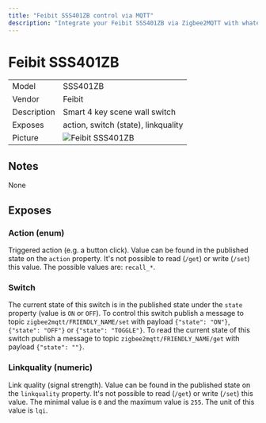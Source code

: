 ```yaml
---
title: "Feibit SSS401ZB control via MQTT"
description: "Integrate your Feibit SSS401ZB via Zigbee2MQTT with whatever smart home infrastructure you are using without the vendors bridge or gateway."
---
```


<!-- !!!! -->
<!-- ATTENTION: This file is auto-generated through docgen! -->
<!-- You can only edit the "## Notes"-Section. -->
<!-- !!!! -->

# Feibit SSS401ZB

|     |     |
|-----|-----|
| Model | SSS401ZB  |
| Vendor  | Feibit  |
| Description | Smart 4 key scene wall switch |
| Exposes | action, switch (state), linkquality |
| Picture | ![Feibit SSS401ZB](https://psi-4ward.github.io/zigbee2mqtt-docs/images/devices/SSS401ZB.jpg) |


## Notes

None



## Exposes

### Action (enum)
Triggered action (e.g. a button click).
Value can be found in the published state on the `action` property.
It's not possible to read (`/get`) or write (`/set`) this value.
The possible values are: `recall_*`.

### Switch 
The current state of this switch is in the published state under the `state` property (value is `ON` or `OFF`).
To control this switch publish a message to topic `zigbee2mqtt/FRIENDLY_NAME/set` with payload `{"state": "ON"}`, `{"state": "OFF"}` or `{"state": "TOGGLE"}`.
To read the current state of this switch publish a message to topic `zigbee2mqtt/FRIENDLY_NAME/get` with payload `{"state": ""}`.

### Linkquality (numeric)
Link quality (signal strength).
Value can be found in the published state on the `linkquality` property.
It's not possible to read (`/get`) or write (`/set`) this value.
The minimal value is `0` and the maximum value is `255`.
The unit of this value is `lqi`.

